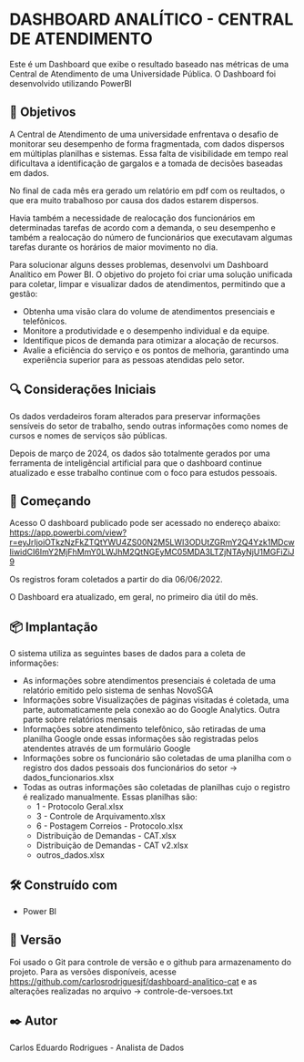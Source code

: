 

# DASHBOARD ANALÍTICO - CENTRAL DE ATENDIMENTO

Este é um Dashboard que exibe o resultado baseado nas métricas de uma Central de Atendimento de uma Universidade Pública. O Dashboard foi desenvolvido utilizando PowerBI



## 🎯 Objetivos

A Central de Atendimento de uma universidade enfrentava o desafio de monitorar seu desempenho de forma fragmentada, com dados dispersos em múltiplas planilhas e sistemas. Essa falta de visibilidade em tempo real dificultava a identificação de gargalos e a tomada de decisões baseadas em dados.

No final de cada mês era gerado um relatório em pdf com os reultados, o que era muito trabalhoso por causa dos dados estarem dispersos.

Havia também a necessidade de realocação dos funcionários em determinadas tarefas de acordo com a demanda, o seu desempenho e também a realocação do número de funcionários que executavam algumas tarefas durante os horários de maior movimento no dia.

Para solucionar alguns desses problemas, desenvolvi um Dashboard Analítico em Power BI. O objetivo do projeto foi criar uma solução unificada para coletar, limpar e visualizar dados de atendimentos, permitindo que a gestão:

- Obtenha uma visão clara do volume de atendimentos presenciais e telefônicos.
- Monitore a produtividade e o desempenho individual e da equipe.
- Identifique picos de demanda para otimizar a alocação de recursos.
- Avalie a eficiência do serviço e os pontos de melhoria, garantindo uma experiência superior para as pessoas atendidas pelo setor.



## 🔍 Considerações Iniciais
Os dados verdadeiros foram alterados para preservar informações sensíveis do setor de trabalho, sendo outras informações como nomes de cursos e nomes de serviços são públicas.

Depois de março de 2024, os dados são totalmente gerados por uma ferramenta de inteligêncial artificial para que o dashboard continue atualizado e esse trabalho continue com o foco para estudos pessoais.



## 🚀 Começando

Acesso
O dashboard publicado pode ser acessado no endereço abaixo:
https://app.powerbi.com/view?r=eyJrIjoiOTkzNzFkZTQtYWU4ZS00N2M5LWI3ODUtZGRmY2Q4Yzk1MDcwIiwidCI6ImY2MjFhMmY0LWJhM2QtNGEyMC05MDA3LTZjNTAyNjU1MGFiZiJ9

Os registros foram coletados a partir do dia 06/06/2022.

O Dashboard era atualizado, em geral, no primeiro dia útil do mês.



## 📦 Implantação

O sistema utiliza as seguintes bases de dados para a coleta de informações:

- As informações sobre atendimentos presenciais é coletada de uma relatório emitido pelo sistema de senhas NovoSGA
- Informações sobre Visualizações de páginas visitadas é coletada, uma parte, automaticamente pela conexão ao do Google Analytics. Outra parte sobre relatórios mensais
- Informações sobre atendimento telefônico, são retiradas de uma planilha Google onde essas informações são registradas pelos atendentes através de um formulário Google
- Informações sobre os funcionário são coletadas de uma planilha com o registro dos dados pessoais dos funcionários do setor -> dados_funcionarios.xlsx
- Todas as outras informações são coletadas de planilhas cujo o registro é realizado manualmente. Essas planilhas são:
    - 1 - Protocolo Geral.xlsx
    - 3 - Controle de Arquivamento.xlsx
    - 6 - Postagem Correios - Protocolo.xlsx
    - Distribuição de Demandas - CAT.xlsx
    - Distribuição de Demandas - CAT v2.xlsx
    - outros_dados.xlsx



## 🛠️ Construído com

* Power BI


## 📌 Versão

Foi usado o Git para controle de versão e o github para armazenamento do projeto. Para as versões disponíveis, acesse https://github.com/carlosrodriguesjf/dashboard-analitico-cat e as alterações realizadas no arquivo -> controle-de-versoes.txt



## ✒️ Autor

Carlos Eduardo Rodrigues - Analista de Dados







